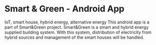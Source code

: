 # Smart & Green - Android App
IoT, smart house, hybrid energy, alternative energy 
This android app is a part of Smart&amp;Green project. Smart&amp;Green is a smart and hybrid energy supplied building system. With this system, distribution of electricity from hybrid sources and management of the smart houses will be handled.
